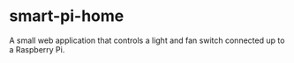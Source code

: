 # smart-pi-home

A small web application that controls a light and fan switch connected up to a Raspberry Pi.

